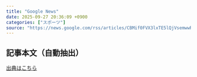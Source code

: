 ```yaml
---
title: "Google News"
date: 2025-09-27 20:36:09 +0900
categories: ["スポーツ"]
source: "https://news.google.com/rss/articles/CBMif0FVX3lxTE5lQjVsemwwRmtUM3F1bFlvS2hjM281RkF0WURmZnhDcjh6TjhmT1laOUZYVF9SWGRPbkk0LU9SeW4wMUVhS0xGVXMzRndYRVpaU3ZjT3VNY0s2VjZfWFpWNUk0VHNnbFlnM3AwcDRlWnM0U1A2bG84NjMyUGlVM2s?oc=5"
---
```


## 記事本文（自動抽出）
<body class="y0K44d EA71Tc" id="readabilityBody"></body>

[出典はこちら](https://news.google.com/rss/articles/CBMif0FVX3lxTE5lQjVsemwwRmtUM3F1bFlvS2hjM281RkF0WURmZnhDcjh6TjhmT1laOUZYVF9SWGRPbkk0LU9SeW4wMUVhS0xGVXMzRndYRVpaU3ZjT3VNY0s2VjZfWFpWNUk0VHNnbFlnM3AwcDRlWnM0U1A2bG84NjMyUGlVM2s?oc=5)
